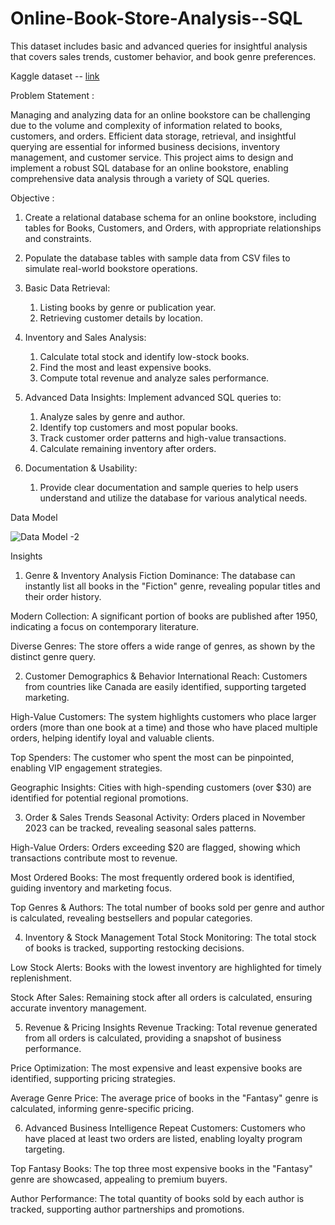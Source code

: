 # Online-Book-Store-Analysis--SQL

This dataset includes basic and advanced queries for insightful analysis that covers sales trends, customer behavior, and book genre preferences.

Kaggle dataset -- [link](https://www.kaggle.com/datasets/komal1111/online-bookstore-analysis?resource=download)

Problem Statement :

Managing and analyzing data for an online bookstore can be challenging due to the volume and complexity of information related to books, customers, and orders. Efficient data storage, retrieval, and insightful querying are essential for informed business decisions, inventory management, and customer service. This project aims to design and implement a robust SQL database for an online bookstore, enabling comprehensive data analysis through a variety of SQL queries.

Objective :

1. Create a relational database schema for an online bookstore, including tables for Books, Customers, and Orders, with appropriate relationships and constraints.

2. Populate the database tables with sample data from CSV files to simulate real-world bookstore operations.

3. Basic Data Retrieval:
    1. Listing books by genre or publication year.
    2. Retrieving customer details by location.

4. Inventory and Sales Analysis:
   
    1. Calculate total stock and identify low-stock books.
    2. Find the most and least expensive books.
    3. Compute total revenue and analyze sales performance.

6. Advanced Data Insights:
    Implement advanced SQL queries to:
    1. Analyze sales by genre and author.
    2. Identify top customers and most popular books.
    3. Track customer order patterns and high-value transactions.
    4. Calculate remaining inventory after orders.
  
7. Documentation & Usability:
   1. Provide clear documentation and sample queries to help users understand and utilize the database for various analytical needs.



Data Model 

![Data Model -2](https://github.com/user-attachments/assets/7e02dac5-3313-4d4e-a494-c1ff8b9ea026)


Insights

1. Genre & Inventory Analysis
Fiction Dominance: The database can instantly list all books in the "Fiction" genre, revealing popular titles and their order history.

Modern Collection: A significant portion of books are published after 1950, indicating a focus on contemporary literature.

Diverse Genres: The store offers a wide range of genres, as shown by the distinct genre query.

2. Customer Demographics & Behavior
International Reach: Customers from countries like Canada are easily identified, supporting targeted marketing.

High-Value Customers: The system highlights customers who place larger orders (more than one book at a time) and those who have placed multiple orders, helping identify loyal and valuable clients.

Top Spenders: The customer who spent the most can be pinpointed, enabling VIP engagement strategies.

Geographic Insights: Cities with high-spending customers (over $30) are identified for potential regional promotions.

3. Order & Sales Trends
Seasonal Activity: Orders placed in November 2023 can be tracked, revealing seasonal sales patterns.

High-Value Orders: Orders exceeding $20 are flagged, showing which transactions contribute most to revenue.

Most Ordered Books: The most frequently ordered book is identified, guiding inventory and marketing focus.

Top Genres & Authors: The total number of books sold per genre and author is calculated, revealing bestsellers and popular categories.

4. Inventory & Stock Management
Total Stock Monitoring: The total stock of books is tracked, supporting restocking decisions.

Low Stock Alerts: Books with the lowest inventory are highlighted for timely replenishment.

Stock After Sales: Remaining stock after all orders is calculated, ensuring accurate inventory management.

5. Revenue & Pricing Insights
Revenue Tracking: Total revenue generated from all orders is calculated, providing a snapshot of business performance.

Price Optimization: The most expensive and least expensive books are identified, supporting pricing strategies.

Average Genre Price: The average price of books in the "Fantasy" genre is calculated, informing genre-specific pricing.

6. Advanced Business Intelligence
Repeat Customers: Customers who have placed at least two orders are listed, enabling loyalty program targeting.

Top Fantasy Books: The top three most expensive books in the "Fantasy" genre are showcased, appealing to premium buyers.

Author Performance: The total quantity of books sold by each author is tracked, supporting author partnerships and promotions.



